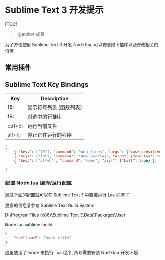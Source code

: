 # Sublime Text 3 开发提示

[TOC]

> @author 成真

为了方便使用 Sublime Text 3 开发 Node.lua, 可以安装如下插件以及修改相关的设置.


## 常用插件

## Sublime Text Key Bindings

| Key         | Description
| ---         | ---
| f8:         | 显示符号列表 (函数列表)
| f9:         | 对选中的行排序
| ctrl+b:     | 运行当前文件
| alt+b:      | 停止正在运行的程序

```json
[
    { "keys": ["f9"], "command": "sort_lines", "args": {"case_sensitive": false} },
    { "keys": ["f8"], "command": "show_overlay", "args": {"overlay": "goto", "text": "@"} },
    { "keys": ["alt+b"], "command": "exec", "args": {"kill": true} },

]
```

### 配置 Node.lua 编译/运行配置

通过下面的配置就可以在 Sublime Text 3 中直接运行 Lua 程序了

更多的信息请参考 Sublime Text Build System.

D:\Program Files (x86)\Sublime Text 3\Data\Packages\User

Node.lua.sublime-build:

```json
{
    "shell_cmd": "lnode $file"
}

```

这里使用了 lnode 来执行 Lua 程序, 所以需要安装 Node.lua 开发环境.


